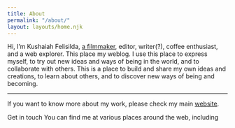 ```yaml
---
title: About
permalink: "/about/"
layout: layouts/home.njk
---
```

Hi, I’m Kushaiah Felisilda, [a filmmaker](https://krabf.com/), editor, writer(?), 
coffee enthusiast, and a web explorer. This place my weblog. I use this place to express myself, 
to try out new ideas and ways of being in the world, and to collaborate with others. This is a place to 
build and share my own ideas and creations, to learn about others, and to discover new ways of being and becoming.

<hr />

If you want to know more about my work, please check my main [website](https://krabf.com).


Get in touch
You can find me at various places around the web, including 
